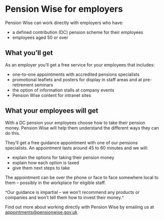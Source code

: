 # Pension Wise for employers

Pension Wise can work directly with employers who have:

- a defined contribution (DC) pension scheme for their employees
- employees aged 50 or over

## What you’ll get

As an employer you’ll get a free service for your employees that includes:

- one-to-one appointments with accredited pensions specialists
- promotional leaflets and posters for display in staff areas and at pre-retirement seminars
- the option of information stalls at company events
- Pension Wise content for intranet sites

## What your employees will get

With a DC pension your employees choose how to take their pension money. Pension Wise will help them understand the different ways they can do this.

They’ll get a free guidance appointment with one of our pensions specialists. An appointment lasts around 45 to 60 minutes and we will:

- explain the options for taking their pension money
- explain how each option is taxed
- give them next steps to take

The appointment can be over the phone or face to face somewhere local to them – possibly in the workplace for eligible staff.

^Our guidance is impartial – we won’t recommend any products or companies and won’t tell them how to invest their money.^

Find out more about working directly with Pension Wise by emailing us at <appointments@pensionwise.gov.uk>
